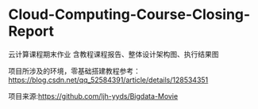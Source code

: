 # Cloud-Computing-Course-Closing-Report
云计算课程期末作业
含教程课程报告、整体设计架构图、执行结果图

项目所涉及的环境，零基础搭建教程参考：https://blog.csdn.net/qq_52584391/article/details/128534351


项目来源:https://github.com/ljh-yyds/Bigdata-Movie

